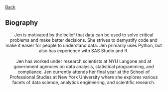 [Back](https://zenjen-devs.github.io)

## Biography

<p align="center">
Jen is motivated by the belief that data can be used to solve critical problems and make better decisions. She strives to demystify code and make it easier for people to understand data. Jen primarily uses Python, but also has experience with SAS Studio and R.
  <br>
  <br>
Jen has worked under research scientists at NYU Langone and at government agencies on data analysis, statistical programming, and compliance. Jen currently attends her final year at the School of Professional Studies at New York University where she explores various facets of data science, analytics engineering, and scientific research.
  </p>


